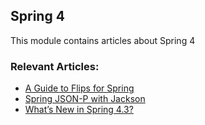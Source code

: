 ## Spring 4

This module contains articles about Spring 4

### Relevant Articles:
- [A Guide to Flips for Spring](https://www.baeldung.com/flips-spring)
- [Spring JSON-P with Jackson](https://www.baeldung.com/spring-jackson-jsonp)
- [What’s New in Spring 4.3?](https://www.baeldung.com/whats-new-in-spring-4-3)
